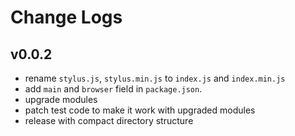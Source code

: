 # Change Logs

## v0.0.2

 - rename `stylus.js`, `stylus.min.js` to `index.js` and `index.min.js`
 - add `main` and `browser` field in `package.json`.
 - upgrade modules
 - patch test code to make it work with upgraded modules
 - release with compact directory structure
